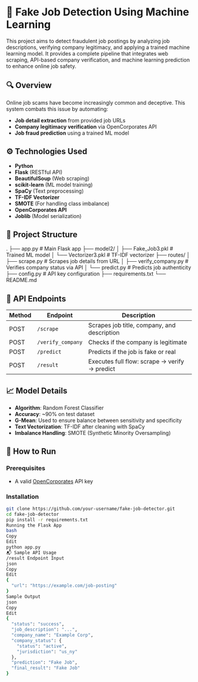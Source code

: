 # 🧠 Fake Job Detection Using Machine Learning

This project aims to detect fraudulent job postings by analyzing job descriptions, verifying company legitimacy, and applying a trained machine learning model. It provides a complete pipeline that integrates web scraping, API-based company verification, and machine learning prediction to enhance online job safety.



## 🔍 Overview

Online job scams have become increasingly common and deceptive. This system combats this issue by automating:

- **Job detail extraction** from provided job URLs  
- **Company legitimacy verification** via OpenCorporates API  
- **Job fraud prediction** using a trained ML model  



## ⚙️ Technologies Used

- **Python**
- **Flask** (RESTful API)
- **BeautifulSoup** (Web scraping)
- **scikit-learn** (ML model training)
- **SpaCy** (Text preprocessing)
- **TF-IDF Vectorizer**
- **SMOTE** (For handling class imbalance)
- **OpenCorporates API**
- **Joblib** (Model serialization)



## 📁 Project Structure

.
├── app.py # Main Flask app
├── model2/
│ ├── Fake_Job3.pkl # Trained ML model
│ └── Vectorizer3.pkl # TF-IDF vectorizer
├── routes/
│ ├── scrape.py # Scrapes job details from URL
│ ├── verify_company.py # Verifies company status via API
│ └── predict.py # Predicts job authenticity
├── config.py # API key configuration
├── requirements.txt
└── README.md


## 🔗 API Endpoints

| Method | Endpoint           | Description                                      |
|--------|--------------------|--------------------------------------------------|
| POST   | `/scrape`          | Scrapes job title, company, and description     |
| POST   | `/verify_company`  | Checks if the company is legitimate              |
| POST   | `/predict`         | Predicts if the job is fake or real              |
| POST   | `/result`          | Executes full flow: scrape → verify → predict    |



## 📈 Model Details

- **Algorithm**: Random Forest Classifier  
- **Accuracy**: ~90% on test dataset  
- **G-Mean**: Used to ensure balance between sensitivity and specificity  
- **Text Vectorization**: TF-IDF after cleaning with SpaCy  
- **Imbalance Handling**: SMOTE (Synthetic Minority Oversampling)



## 🚀 How to Run

### Prerequisites

- A valid [OpenCorporates](https://api.opencorporates.com/documentation/API-Reference) API key

### Installation

```bash
git clone https://github.com/your-username/fake-job-detector.git
cd fake-job-detector
pip install -r requirements.txt
Running the Flask App
bash
Copy
Edit
python app.py
📬 Sample API Usage
/result Endpoint Input
json
Copy
Edit
{
  "url": "https://example.com/job-posting"
}
Sample Output
json
Copy
Edit
{
  "status": "success",
  "job_description": "...",
  "company_name": "Example Corp",
  "company_status": {
    "status": "active",
    "jurisdiction": "us_ny"
  },
  "prediction": "Fake Job",
  "final_result": "Fake Job"
}
